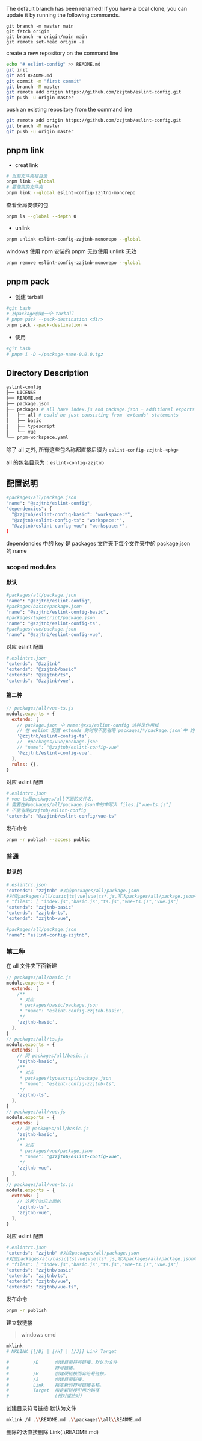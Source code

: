 The default branch has been renamed!
If you have a local clone, you can update it by running the following commands.

```
git branch -m master main
git fetch origin
git branch -u origin/main main
git remote set-head origin -a
```

create a new repository on the command line

```bash
echo "# eslint-config" >> README.md
git init
git add README.md
git commit -m "first commit"
git branch -M master
git remote add origin https://github.com/zzjtnb/eslint-config.git
git push -u origin master
```

push an existing repository from the command line

```bash
git remote add origin https://github.com/zzjtnb/eslint-config.git
git branch -M master
git push -u origin master
```

## pnpm link

- creat link

```bash
# 当前文件夹根目录
pnpm link --global
# 要使用的文件夹
pnpm link --global eslint-config-zzjtnb-monorepo
```

查看全局安装的包

```bash
pnpm ls --global --depth 0
```

- unlink

```bash
pnpm unlink eslint-config-zzjtnb-monorepo --global
```

windows 使用 npm 安装的 pnpm 无效使用 unlink 无效

```bash
pnpm remove eslint-config-zzjtnb-monorepo --global
```

## pnpm pack

- 创建 tarball

```bash
#git bash
# 从package创建一个 tarball
# pnpm pack --pack-destination <dir>
pnpm pack --pack-destination ~
```
- 使用

```bash
#git bash
# pnpm i -D ~/package-name-0.0.0.tgz
```

## Directory Description

```bash
eslint-config
├── LICENSE
├── README.md
├── package.json
├── packages # all have index.js and package.json + additional exports
│   ├── all # could be just consisting from 'extends' statements
│   ├── basic
│   ├── typescript
│   └── vue
└── pnpm-workspace.yaml
```

除了 all 之外, 所有这些包名称都直接后缀为 `eslint-config-zzjtnb-<pkg>`

all 的包名目录为：`eslint-config-zzjtnb`

## 配置说明

```bash
#packages/all/package.json
"name": "@zzjtnb/eslint-config",
"dependencies": {
  "@zzjtnb/eslint-config-basic": "workspace:*",
  "@zzjtnb/eslint-config-ts": "workspace:*",
  "@zzjtnb/eslint-config-vue": "workspace:*",
}
```

dependencies 中的 key 是 packages 文件夹下每个文件夹中的 package.json 的 name

### scoped modules

#### 默认

```bash
#packages/all/package.json
"name": "@zzjtnb/eslint-config",
#packages/basic/package.json
"name": "@zzjtnb/eslint-config-basic",
#packages/typescript/package.json
"name": "@zzjtnb/eslint-config-ts",
#packages/vue/package.json
"name": "@zzjtnb/eslint-config-vue",
```

对应 eslint 配置

```bash
#.eslintrc.json
"extends": "@zzjtnb"
"extends": "@zzjtnb/basic"
"extends": "@zzjtnb/ts",
"extends": "@zzjtnb/vue",
```

#### 第二种

```js
// packages/all/vue-ts.js
module.exports = {
  extends: [
    // package.json 中 name:@xxx/eslint-config 这种是作用域
    // 在 eslint 配置 extends 的时候不能省略`packages/*/package.json`中 的 name
    '@zzjtnb/eslint-config-ts',
    //  #packages/vue/package.json
    // "name": "@zzjtnb/eslint-config-vue"
    '@zzjtnb/eslint-config-vue',
  ],
  rules: {},
}
```

对应 eslint 配置

```bash
#.eslintrc.json
# vue-ts是packages/all下面的文件名,
# 需要在#packages/all/package.json中的中写入 files:["vue-ts.js"]
# 不能省略@zzjtnb/eslint-config
"extends": "@zzjtnb/eslint-config/vue-ts"
```

发布命令

```bash
pnpm -r publish --access public
```

### 普通

#### 默认的

```bash
#.eslintrc.json
"extends": "zzjtnb" #对应packages/all/package.json
#对应packages/all/basic|ts|vue|vue|ts*.js,写入packages/all/package.json中的files
# "files": [ "index.js","basic.js","ts.js","vue-ts.js","vue.js"]
"extends": "zzjtnb-basic"
"extends": "zzjtnb-ts",
"extends": "zzjtnb-vue",
```

```bash
#packages/all/package.json
"name": "eslint-config-zzjtnb",
```

### 第二种

在 all 文件夹下面新建

```js
// packages/all/basic.js
module.exports = {
  extends: [
    /**
     * 对应
     * packages/basic/package.json
     * "name": "eslint-config-zzjtnb-basic",
     */
    'zzjtnb-basic',
  ],
}
// packages/all/ts.js
module.exports = {
  extends: [
    // 同 packages/all/basic.js
    'zzjtnb-basic',
    /**
     * 对应
     * packages/typescript/package.json
     * "name": "eslint-config-zzjtnb-ts",
     */
    'zzjtnb-ts',
  ],
}
// packages/all/vue.js
module.exports = {
  extends: [
    // 同 packages/all/basic.js
    'zzjtnb-basic',
    /**
     * 对应
     * packages/vue/package.json
     * "name": "@zzjtnb/eslint-config-vue",
     */
    'zzjtnb-vue',
  ],
}
// packages/all/vue-ts.js
module.exports = {
  extends: [
    // 这两个对应上面的
    'zzjtnb-ts',
    'zzjtnb-vue',
  ],
}
```

对应 eslint 配置

```bash
#.eslintrc.json
"extends": "zzjtnb" #对应packages/all/package.json
#对应packages/all/basic|ts|vue|vue|ts*.js,写入packages/all/package.json中的files
# "files": [ "index.js","basic.js","ts.js","vue-ts.js","vue.js"]
"extends": "zzjtnb/basic"
"extends": "zzjtnb/ts",
"extends": "zzjtnb/vue",
"extends": "zzjtnb/vue-ts",
```

发布命令

```bash
pnpm -r publish
```



建立软链接
>windows cmd

```bash
mklink
# MKLINK [[/D] | [/H] | [/J]] Link Target

#         /D      创建目录符号链接。默认为文件
#                 符号链接。
#         /H      创建硬链接而非符号链接。
#         /J      创建目录联接。
#         Link    指定新的符号链接名称。
#         Target  指定新链接引用的路径
#                 (相对或绝对)
```
创建目录符号链接.默认为文件
```bash
mklink /d .\\README.md .\\packages\\all\\README.md
```
删除的话直接删除 Link(.\\README.md)
